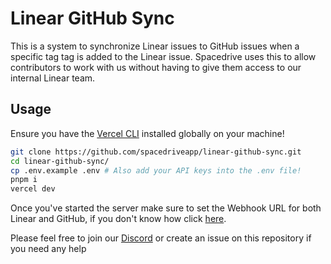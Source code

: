 # Linear GitHub Sync

This is a system to synchronize Linear issues to GitHub issues when a specific tag tag is added to the Linear issue. Spacedrive uses this to allow contributors to work with us without having to give them access to our internal Linear team.

## Usage

Ensure you have the [Vercel CLI](https://vercel.com/docs/cli) installed globally on your machine!

```bash
git clone https://github.com/spacedriveapp/linear-github-sync.git
cd linear-github-sync/
cp .env.example .env # Also add your API keys into the .env file!
pnpm i
vercel dev
```

Once you've started the server make sure to set the Webhook URL for both Linear and GitHub, if you don't know how click [here](https://a.com).

Please feel free to join our [Discord](https://discord.gg/XzDj6gXf28) or create an issue on this repository if you need any help
